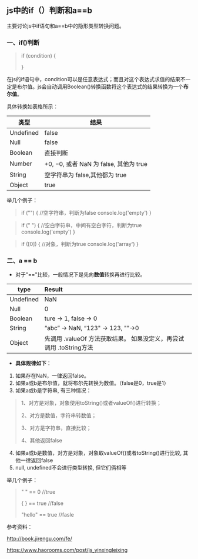 ## js中的if（）判断和a==b

主要讨论js中if语句和a==b中的隐形类型转换问题。

### 一、if()判断

> if (condition) {
>
>  }

在js的if语句中，condition可以是任意表达式；而且对这个表达式求值的结果不一定是布尔值。js会自动调用Boolean()转换函数将这个表达式的结果转换为一个**布尔值**。

具体转换如表格所示：

| 类型      | 结果                                   |
| --------- | -------------------------------------- |
| Undefined | false                                  |
| Null      | false                                  |
| Boolean   | 直接判断                               |
| Number    | +0, −0, 或者 NaN 为 false, 其他为 true |
| String    | 空字符串为 false,其他都为 true         |
| Object    | true                                   |

举几个例子：

>if  ("")  {                              //空字符串，判断为false
>console.log('empty')
>}

> if  (" ")  {                             //空白字符串，中间有空白字符，判断为true
> console.log('empty')
> }

> if  ([0])  {                               //对象，判断为true
> console.log('array')
> }

### 二、a == b

- 对于"=="比较，一般情况下是先向**数值**转换再进行比较。

| type      | Result                                                       |
| --------- | :----------------------------------------------------------- |
| Undefined | NaN                                                          |
| Null      | 0                                                            |
| Boolean   | ture -> 1, false -> 0                                        |
| String    | “abc” -> NaN, “123"  -> 123, ""->0                           |
| Object    | 先调用 .valueOf 方法获取结果。 如果没定义，再尝试调用 .toString方法 |



- **具体规律如下**：

1. 如果存在NaN，一律返回false。
2. 如果a或b是布尔值，就将布尔先转换为数值。（false是0，true是1）
3. 如果a或b是字符串, 有三种情况：

> 1、对方是对象，对象使用toString()或者valueOf()进行转换；
>
> 2、对方是数值，字符串转数值；
>
> 3、对方是字符串，直接比较；
>
> 4、其他返回false

4. 如果a或b是数值，对方是对象，对象取valueOf()或者toString()进行比较, 其他一律返回false
5. null, undefined不会进行类型转换, 但它们俩相等     



举几个例子：

>"     " == 0           //true
>
>{  } == true         //false
>
>"hello" == true   //fasle



参考资料：

http://book.jirengu.com/fe/

https://www.haorooms.com/post/js_yinxingleixing